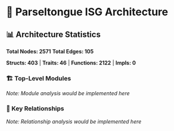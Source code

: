 # 🐍 Parseltongue ISG Architecture

## 📊 Architecture Statistics

**Total Nodes: 2571**
**Total Edges: 105**

**Structs: 403** | **Traits: 46** | **Functions: 2122** | **Impls: 0**

### 🏗️ Top-Level Modules

*Note: Module analysis would be implemented here*

### 🔗 Key Relationships

*Note: Relationship analysis would be implemented here*